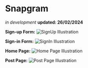# Snapgram

<i>in development</i>
<b>updated: 26/02/2024</b>

<b>Sign-up Form:</b>
![SignUp Illustration](https://i.ibb.co/Mgn1yj5/int.png)

<b>Sign-in Form:</b>
![SignIn Illustration](https://i.ibb.co/Rjk1KDg/signin.png)

<b>Home Page:</b>
![Home Page Illustration](https://i.ibb.co/z8TWR96/home.png)

<b>Post Page:</b>
![Post Page Illustration](https://i.ibb.co/LnDZghH/postPage.png)
